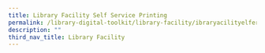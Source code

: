 ```yaml
---
title: Library Facility Self Service Printing
permalink: /library-digital-toolkit/library-facility/ibraryacilityelfervicerinting/
description: ""
third_nav_title: Library Facility
---
```

